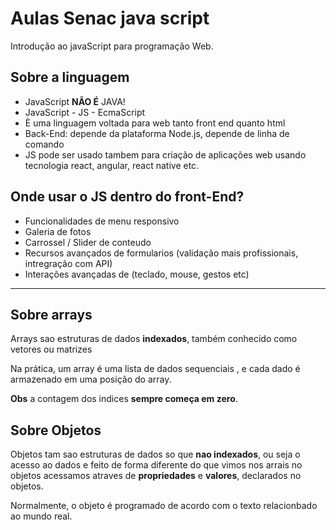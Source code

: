 # Aulas Senac java script

Introdução ao javaScript para programação Web.

## Sobre a linguagem

- JavaScript **NÃO É** JAVA!
- JavaScript - JS - EcmaScript
- È uma linguagem voltada para web tanto front end quanto html
- Back-End: depende da plataforma Node.js, depende de linha de comando
- JS pode ser usado tambem para criação de aplicações web usando tecnologia react, angular, react native etc.

## Onde usar o JS dentro do front-End?

- Funcionalidades de menu responsivo
- Galeria de fotos
- Carrossel / Slider de conteudo
- Recursos avançados de formularios (validação mais profissionais, intregração com API)
- Interações avançadas de (teclado, mouse, gestos  etc)

---
## Sobre arrays 


Arrays sao estruturas de dados **indexados**, também conhecido como vetores ou matrizes

Na prática, um array é uma lista de dados sequenciais , e cada dado é armazenado em uma posição do array.

**Obs** a contagem dos indices **sempre começa em zero**.

## Sobre Objetos 

Objetos tam sao estruturas de dados so que **nao indexados**, ou seja o acesso ao dados e feito de forma diferente do que vimos nos arrais
no objetos acessamos atraves de **propriedades** e **valores**, declarados no objetos.

Normalmente, o objeto é programado de acordo com o texto relacionbado ao mundo real.





